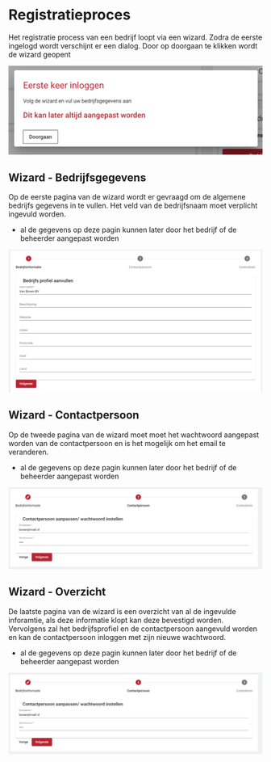 # Registratieproces

Het registratie process van een bedrijf loopt via een wizard. Zodra de eerste ingelogd wordt verschijnt er een dialog. Door op doorgaan te klikken wordt de wizard geopent 

![Bedrijven beheeren overzicht](../media/web-bedrijf-registratie-dialog.png)

## Wizard - Bedrijfsgegevens

Op de eerste pagina van de wizard wordt er gevraagd om de algemene bedrijfs gegevens in te vullen. Het veld van de bedrijfsnaam moet verplicht ingevuld worden.

* al de gegevens op deze pagin kunnen later door het bedrijf of de beheerder aangepast worden

![Bedrijfsgegevens](../media/web-bedrijf-registratie-bedrijfsinformatie.png)

## Wizard - Contactpersoon

Op de tweede pagina van de wizard moet moet het wachtwoord aangepast worden van de contactpersoon en is het mogelijk om het email te veranderen.

* al de gegevens op deze pagin kunnen later door het bedrijf of de beheerder aangepast worden

![Contactpersoon](../media/web-bedrijf-registratie-contactpersoon.png)

## Wizard - Overzicht

De laatste pagina van de wizard is een overzicht van al de ingevulde inforamtie, als deze informatie klopt kan deze bevestigd worden. Vervolgens zal het bedrijfsprofiel en de contactpersoon aangevuld worden en kan de contactpersoon inloggen met zijn nieuwe wachtwoord.

* al de gegevens op deze pagin kunnen later door het bedrijf of de beheerder aangepast worden

![Overzicht](../media/web-bedrijf-registratie-contactpersoon.png)
